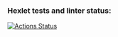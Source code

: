 ### Hexlet tests and linter status:
[![Actions Status](https://github.com/mozhaev94/layout-designer-project-lvl2/workflows/hexlet-check/badge.svg)](https://github.com/mozhaev94/layout-designer-project-lvl2/actions)